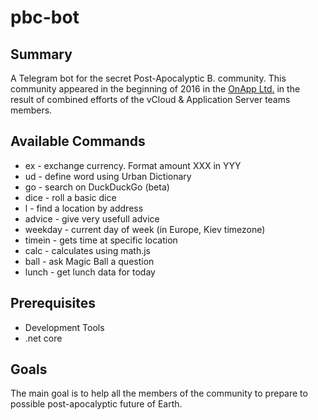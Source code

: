 # pbc-bot

## Summary

A Telegram bot for the secret Post-Apocalyptic B. community. This community appeared in the beginning of 2016 in the [OnApp Ltd.](http://www.onapp.com) in the result of combined efforts of the vCloud & Application Server teams members.

## Available Commands

- ex - exchange currency. Format amount XXX in YYY
- ud - define word using Urban Dictionary
- go - search on DuckDuckGo (beta)
- dice - roll a basic dice
- l - find a location by address
- advice - give very usefull advice
- weekday - current day of week (in Europe, Kiev timezone)
- timein - gets time at specific location
- calc - calculates using math.js
- ball - ask Magic Ball a question
- lunch - get lunch data for today

## Prerequisites

- Development Tools
- .net core

## Goals

The main goal is to help all the members of the community to prepare to possible post-apocalyptic future of Earth.
